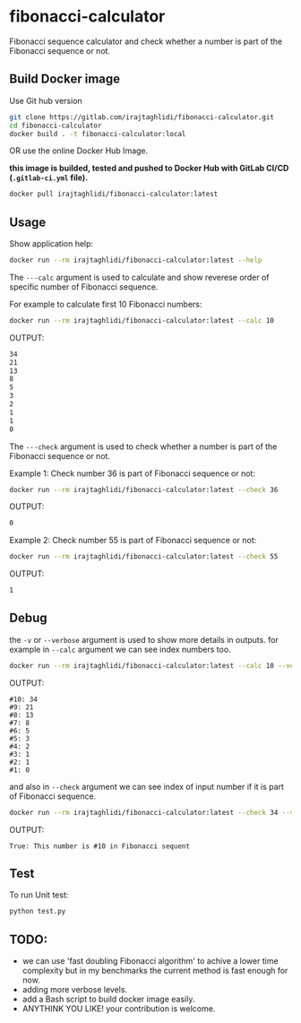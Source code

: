 # fibonacci-calculator
Fibonacci sequence calculator and check whether a number is part of the Fibonacci sequence or not.

## Build Docker image

Use Git hub version
```bash
git clone https://gitlab.com/irajtaghlidi/fibonacci-calculator.git
cd fibonacci-calculator
docker build . -t fibonacci-calculator:local
```
OR
use the online Docker Hub Image.

**this image is builded, tested and pushed to Docker Hub with GitLab CI/CD (`.gitlab-ci.yml` file).**
```bash
docker pull irajtaghlidi/fibonacci-calculator:latest
```

## Usage
Show application help:
```bash
docker run --rm irajtaghlidi/fibonacci-calculator:latest --help
```
The ```---calc``` argument is used to calculate and show reverese order of specific number of Fibonacci sequence.

For example to calculate first 10 Fibonacci numbers:
```bash
docker run --rm irajtaghlidi/fibonacci-calculator:latest --calc 10
```
OUTPUT:
```bash
34
21
13
8
5
3
2
1
1
0
```

The ```---check``` argument is used to check whether a number is part of the Fibonacci sequence or not.

Example 1: Check number 36 is part of Fibonacci sequence or not:
```bash
docker run --rm irajtaghlidi/fibonacci-calculator:latest --check 36
```
OUTPUT:
```bash
0
```
Example 2: Check number 55 is part of Fibonacci sequence or not:
```bash
docker run --rm irajtaghlidi/fibonacci-calculator:latest --check 55
```
OUTPUT:
```bash
1
```

## Debug
the ```-v``` or ```--verbose``` argument is used to show more details in outputs.
for example in ```--calc``` argument we can see index numbers too.
```bash
docker run --rm irajtaghlidi/fibonacci-calculator:latest --calc 10 --verbose
```
OUTPUT:
```
#10: 34
#9: 21
#8: 13
#7: 8
#6: 5
#5: 3
#4: 2
#3: 1
#2: 1
#1: 0
```

and also in ```--check``` argument we can see index of input number if it is part of Fibonacci sequence.

```bash
docker run --rm irajtaghlidi/fibonacci-calculator:latest --check 34 --verbose
```

OUTPUT:
```
True: This number is #10 in Fibonacci sequent
```
## Test
To run Unit test:
```bash
python test.py
```
## TODO:
* we can use 'fast doubling Fibonacci algorithm' to achive a lower time complexity but in my benchmarks the current method is fast enough for now.
* adding more verbose levels.
* add a Bash script to build docker image easily.
* ANYTHINK YOU LIKE! your contribution is welcome.
